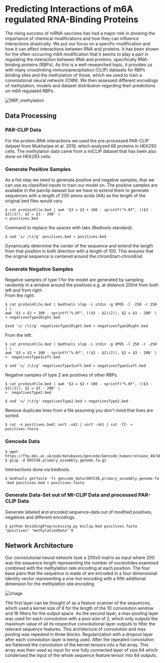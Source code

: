 # Predicting Interactions of m6A regulated RNA-Binding Proteins

The rising success of mRNA vaccines has had a major role in showing the importance of chemical
modifications and how they can influence interactions drastically. We put our focus on a specific
modification and how it can affect interactions between RNA and proteins. It has been shown for the
often-occurring m6A modification that it seems to play a part in regulating the interaction between
RNA and proteins, specifically RNA-binding proteins (RBPs). As this is a well-researched topic, it
provides us with many crosslinking immunoprecipitation (CLIP) datasets for RBPs binding sites and the
methylation of those, which we used to train a convolutional neural network (CNN). We then assessed
different encodings of methylation, models and dataset distribution regarding their predictions on m6A
regulated RBPs.

![RBP_methylation](https://user-images.githubusercontent.com/41921050/182041627-81cfbd84-915a-4922-bf8d-f140cdb0ef19.png)

## Data Processing
### PAR-CLIP Data
For the protein-RNA interactions we used the pre-processed PAR-CLIP dataset from Mukherjee et al. 2019, which analyzed 66 proteins in HEK293 cells. The methylation data came from a miCLIP dataset that has been also done on HEK293 cells.

### Generate Positive Samples
As a fist step we need to generate positive and negative samples, that we can use as classified inputs to train our model on.
The positive samples are available in the parclip dataset but we have to extend them to generate sequences with a length of 200 amino acids (AA) as the length of the original bed files would vary.
```
$ cat proteinFile.bed | awk '$3 = $3 + 100 - sprintf("%.0f", (($3 - $2)/2)), $2 = $3 - 200' \
> positives.bed
```
Command to replace the spaces with tabs (Bedtools standard).
```
$ sed 's/ /\t/g' positives.bed > positives.bed
```
Dynamically determine the center of the sequence and extend the length from that position in both direction with a length of 100.
This ensures that the original sequence is centered around the chromStart-chromEnd.

### Generate Negative Samples
Negative samples of type 1 for the model are generated by sampling randomly in a window around the positives e.g. at distance 200nt from both left and from right.</br>
From the right:
```
$ cat proteinFile.bed | bedtools slop -i stdin -g XPO5 -l -250 -r 250 | \
awk '$3 = $3 + 100 - sprintf("%.0f", (($3 - $2)/2)), $2 = $3 - 200' \
> negativesType1Right.bed
```
```
$sed 's/ /\t/g' negativesType1Right.bed > negativesType1Right.bed
```
From the left:
```
$ cat proteinFile.bed | bedtools slop -i stdin -g XPO5 -l 250 -r -250 | \
awk '$3 = $3 + 100 - sprintf("%.0f", (($3 - $2)/2)), $2 = $3 - 200' \
>  negativesType1Left.bed
```
```
$ sed 's/ /\t/g' negativesType1Left.bed > negativesType1Left.bed
```
Negative samples of type 2 are positives of other RBPs.
```
$ cat proteinFile.bed | awk '$3 = $3 + 100 - sprintf("%.0f", (($3 - $2)/2)), $2 = $3 - 200' \
>  negativesType2.bed
```
```
$ sed 's/ /\t/g' negativesType2.bed > negativesType2.bed
```
Remove duplicate lines from a file assuming you don't mind that lines are sorted.
```
$ cat -n positives.bed| sort -uk2 | sort -nk1 | cut -f2- > positives.fasta
```
### Gencode Data
```
$ wget https://ftp.ebi.ac.uk/pub/databases/gencode/Gencode_human/release_40/GRCh38.primary_assembly.genome.fa.gz
$ gzip -d GRCh38.primary_assembly.genome.fa.gz
```
Intersections done via bedtools.
```
$ bedtools getfasta -fi gencode_data/GRCh38.primary_assembly.genome.fa -bed positives.bed > positives.fasta
```
### Generate Data-Set out of MI-CLIP Data and processed PAR-CLIP Data
Generate labeled and encoded sequence-data out of modified positives, negatives and different encodings.
```
$ python EncodingPreprocessing.py miclip.bed positives.fasta "positives" "methylationRate" 0
```

## Network Architecture
Our convolutional neural network took a 200x5 matrix as input where 200 was the sequence length representing the number of nucleotides examined combined with the methylation rate encoding at each position. The four base pairs that the sequence is made of are encoded in a four-dimensional identity vector representing a one-hot encoding with a fifth additional dimension for the methylation site encoding.

![image](https://user-images.githubusercontent.com/41921050/182041673-99f8467b-1ff8-4a57-8113-4ba017c1cfdf.png)

The first layer can be thought of as a feature scanner of the sequences, which used a kernel size of 8 for the length of the 1D convolution window and 16 filters for the output space. As the second layer, a max-pooling layer was used for each convolution with a pool size of 2, which only outputs the maximum value of all its respective convolutional layer outputs to filter the relevant sequence features.
This architecture of convolution and max pooling was repeated in three blocks. Regularization with a dropout layer after each convolution layer is being used. After the repeated convolution we flattened the convolution of the kernel tensors into a flat array. This array was then used as input for one fully connected layer of size 64 which condensed the input of the whole sequence feature tensor into 64 outputs.

